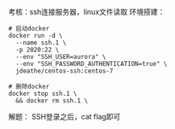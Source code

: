 考核：ssh连接服务器，linux文件读取
环境搭建：

```
# 启动docker
docker run -d \
  --name ssh.1 \
  -p 2020:22 \
  --env "SSH_USER=aurora" \
  --env "SSH_PASSWORD_AUTHENTICATION=true" \
  jdeathe/centos-ssh:centos-7

# 删除docker
docker stop ssh.1 \
  && docker rm ssh.1 \
```

解题：
SSH登录之后，cat flag即可